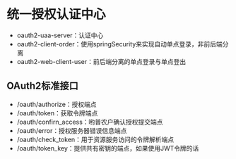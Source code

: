 # 统一授权认证中心

- oauth2-uaa-server：认证中心
- oauth2-client-order：使用springSecurity来实现自动单点登录，非前后端分离
- oauth2-web-client-user：前后端分离的单点登录与单点登出



## OAuth2标准接口
- /oauth/authorize：授权端点
- /oauth/token：获取令牌端点
- /oauth/confirn_access：哟普农户确认授权提交端点
- /oauth/error：授权服务器错误信息端点
- /oauth/check_token：用于资源服务访问的令牌解析端点
- /oauth/token_key：提供共有密钥的端点，如果使用JWT令牌的话
